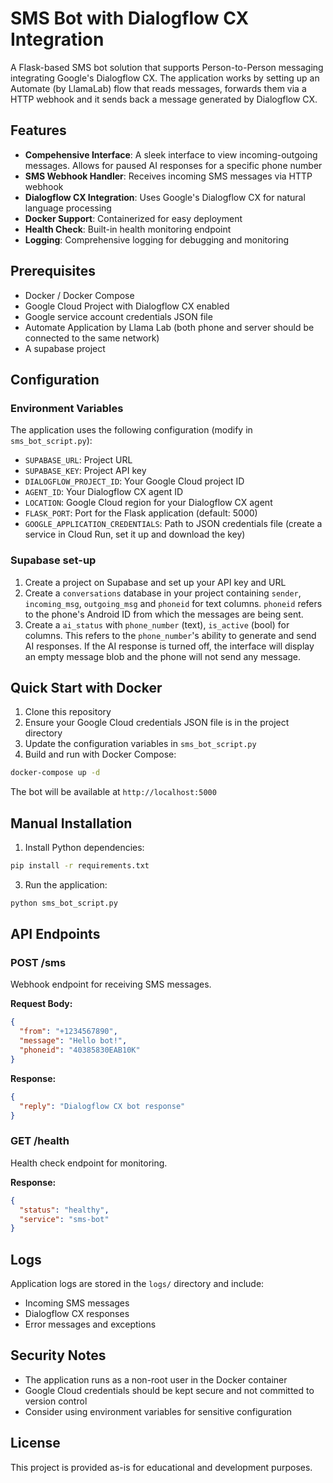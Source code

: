 # SMS Bot with Dialogflow CX Integration

A Flask-based SMS bot solution that supports Person-to-Person messaging integrating Google's Dialogflow CX. The application works by setting up an Automate (by LlamaLab) flow that reads messages, forwards them via a HTTP webhook and it sends back a message generated by Dialogflow CX.

## Features

- **Compehensive Interface**: A sleek interface to view incoming-outgoing messages. Allows for paused AI responses for a specific phone number
- **SMS Webhook Handler**: Receives incoming SMS messages via HTTP webhook
- **Dialogflow CX Integration**: Uses Google's Dialogflow CX for natural language processing
- **Docker Support**: Containerized for easy deployment
- **Health Check**: Built-in health monitoring endpoint
- **Logging**: Comprehensive logging for debugging and monitoring

## Prerequisites

- Docker / Docker Compose
- Google Cloud Project with Dialogflow CX enabled
- Google service account credentials JSON file
- Automate Application by Llama Lab (both phone and server should be connected to the same network)
- A supabase project

## Configuration

### Environment Variables

The application uses the following configuration (modify in `sms_bot_script.py`):

- `SUPABASE_URL`: Project URL
- `SUPABASE_KEY`: Project API key
- `DIALOGFLOW_PROJECT_ID`: Your Google Cloud project ID
- `AGENT_ID`: Your Dialogflow CX agent ID
- `LOCATION`: Google Cloud region for your Dialogflow CX agent
- `FLASK_PORT`: Port for the Flask application (default: 5000)
- `GOOGLE_APPLICATION_CREDENTIALS`: Path to JSON credentials file (create a service in Cloud Run, set it up and download the key)

### Supabase set-up

1. Create a project on Supabase and set up your API key and URL 
2. Create a `conversations` database in your project containing `sender`, `incoming_msg`, `outgoing_msg` and `phoneid` for text columns. `phoneid` refers to the phone's Android ID from which the messages are being sent.
2. Create a `ai_status` with `phone_number` (text), `is_active` (bool) for columns. This refers to the `phone_number`'s ability to generate and send AI responses. If the AI response is turned off, the interface will display an empty message blob and the phone will not send any message.

## Quick Start with Docker

1. Clone this repository
2. Ensure your Google Cloud credentials JSON file is in the project directory
3. Update the configuration variables in `sms_bot_script.py`
4. Build and run with Docker Compose:

```bash
docker-compose up -d
```

The bot will be available at `http://localhost:5000`

## Manual Installation

1. Install Python dependencies:
```bash
pip install -r requirements.txt
```

3. Run the application:
```bash
python sms_bot_script.py
```

## API Endpoints

### POST /sms
Webhook endpoint for receiving SMS messages.

**Request Body:**
```json
{
  "from": "+1234567890",
  "message": "Hello bot!",
  "phoneid": "40385830EAB10K"
}
```

**Response:**
```json
{
  "reply": "Dialogflow CX bot response"
}
```

### GET /health
Health check endpoint for monitoring.

**Response:**
```json
{
  "status": "healthy",
  "service": "sms-bot"
}
```

## Logs

Application logs are stored in the `logs/` directory and include:
- Incoming SMS messages
- Dialogflow CX responses
- Error messages and exceptions

## Security Notes

- The application runs as a non-root user in the Docker container
- Google Cloud credentials should be kept secure and not committed to version control
- Consider using environment variables for sensitive configuration

## License

This project is provided as-is for educational and development purposes.
